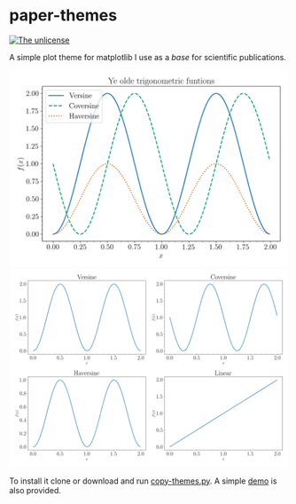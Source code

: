 # paper-themes

[![The unlicense](https://img.shields.io/badge/license-The%20Unlicense-blue.svg)](LICENSE)

A simple plot theme for matplotlib I use as a *base* for scientific publications.

![alt tag](demo.png)
![alt tag](demo4.png)

To install it clone or download and run [copy-themes.py](copy-themes.py).
A simple [demo](demo.py) is also provided.
